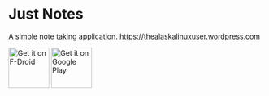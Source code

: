 # Just Notes
A simple note taking application. https://thealaskalinuxuser.wordpress.com

<a href="https://f-droid.org/packages/com.alaskalinuxuser.justnotes/" target="_blank">
<img src="https://f-droid.org/badge/get-it-on.png" alt="Get it on F-Droid" height="80"/></a>
<a href="https://play.google.com/store/apps/details?id=com.alaskalinuxuser.justnotes" target="_blank">
<img src="https://play.google.com/intl/en_us/badges/images/generic/en-play-badge.png" alt="Get it on Google Play" height="80"/></a>
